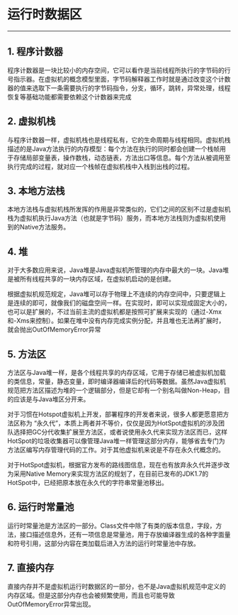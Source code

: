 # 运行时数据区
---
## 1. 程序计数器
程序计数器是一块比较小的内存空间，它可以看作是当前线程所执行的字节码的行号指示器。在虚拟机的概念模型里面，字节码解释器工作时就是通过改变这个计数器的值来选取下一条需要执行的字节码指令，分支，循环，跳转，异常处理，线程恢复等基础功能都需要依赖这个计数器来完成

## 2. 虚拟机栈
与程序计数器一样，虚拟机栈也是线程私有，它的生命周期与线程相同。虚拟机栈描述的是Java方法执行的内存模型：每个方法在执行的同时都会创建一个栈帧用于存储局部变量表，操作数栈，动态链表，方法出口等信息。每个方法从被调用至执行完成的过程，就对应一个栈帧在虚拟机栈中入栈到出栈的过程。

## 3. 本地方法栈
本地方法栈与虚拟机栈所发挥的作用是非常类似的，它们之间的区别不过是虚拟机栈为虚拟机执行Java方法（也就是字节码）服务，而本地方法栈则为虚拟机使用到的Native方法服务。

## 4. 堆
对于大多数应用来说，Java堆是Java虚拟机所管理的内存中最大的一块。Java堆是被所有线程共享的一块内存区域，在虚拟机启动的是创建。

根据虚拟机规范规定，Java堆可以存于物理上不连续的内存空间中，只要逻辑上是连续的即可，就像我们的磁盘空间一样。在实现时，即可以实现成固定大小的，也可以是扩展的，不过当前主流的虚拟机都是按照可扩展来实现的（通过-Xmx和-Xms来控制）。如果在堆中没有内存完成实例分配，并且堆也无法再扩展时，就会抛出OutOfMemoryError异常

## 5. 方法区
方法区与Java堆一样，是各个线程共享的内存区域，它用于存储已被虚拟机加载的类信息，常量，静态变量，即时编译器编译后的代码等数据。虽然Java虚拟机规范把方法区描述为堆的一个逻辑部分，但是它却有一个别名叫做Non-Heap，目的应该是与Java堆区分开来。

对于习惯在Hotspot虚拟机上开发，部署程序的开发者来说，很多人都更愿意把方法区称为 “永久代”，本质上两者并不等价，仅仅是因为HotSpot虚拟机的涉及团队选择把GC分代收集扩展至方法区，或者说使用永久代来实现方法区而已，这样HotSpot的垃圾收集器可以像管理Java堆一样管理这部分内存，能够省去专门为方法区编写内存管理代码的工作。对于其他虚拟机来说是不存在永久代概念的。

对于HotSpot虚拟机，根据官方发布的路线图信息，现在也有放弃永久代并逐步改为采用Native Memory来实现方法区的规划了，在目前已发布的JDK1.7的HotSpot中，已经把原本放在永久代的字符串常量池移出。

## 6. 运行时常量池
运行时常量池是方法区的一部分。Class文件中除了有类的版本信息，字段，方法，接口描述信息外，还有一项信息是常量池，用于存放编译器生成的各种字面量和符号引用，这部分内容在类加载后进入方法的运行时常量池中存放。

## 7. 直接内存
直接内存并不是虚拟机运行时数据区的一部分，也不是Java虚拟机规范中定义的内存区域。但是这部分内存也会被频繁使用，而且也可能导致OutOfMemoryError异常出现。
